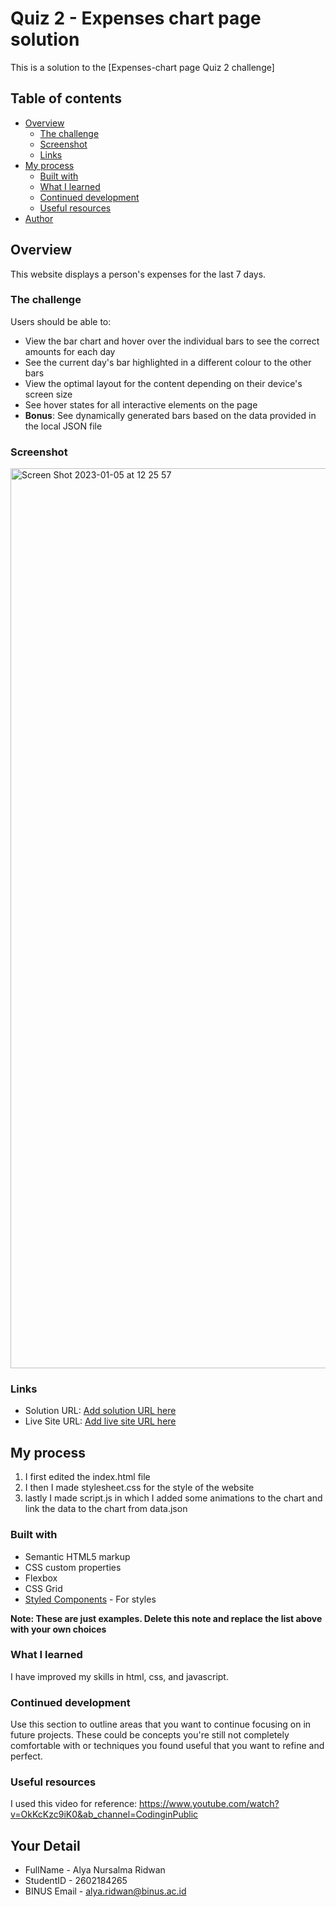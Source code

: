 # Quiz 2 - Expenses chart page solution

This is a solution to the [Expenses-chart page Quiz 2 challenge]

## Table of contents

- [Overview](#overview)
  - [The challenge](#the-challenge)
  - [Screenshot](#screenshot)
  - [Links](#links)
- [My process](#my-process)
  - [Built with](#built-with)
  - [What I learned](#what-i-learned)
  - [Continued development](#continued-development)
  - [Useful resources](#useful-resources)
- [Author](#author)

## Overview
This website displays a person's expenses for the last 7 days.

### The challenge

Users should be able to:

- View the bar chart and hover over the individual bars to see the correct amounts for each day
- See the current day's bar highlighted in a different colour to the other bars
- View the optimal layout for the content depending on their device's screen size
- See hover states for all interactive elements on the page
- **Bonus**: See dynamically generated bars based on the data provided in the local JSON file

### Screenshot
<img width="1440" alt="Screen Shot 2023-01-05 at 12 25 57" src="https://user-images.githubusercontent.com/114371692/210708124-ce2dfe34-ebc0-412c-8c54-f58bb8b94890.png">

### Links

- Solution URL: [Add solution URL here](https://your-solution-url.com)
- Live Site URL: [Add live site URL here](https://your-live-site-url.com)

## My process
1. I first edited the index.html file
2. I then I made stylesheet.css for the style of the website
3. lastly I made script.js in which I added some animations to the chart and link the data to the chart from data.json

### Built with

- Semantic HTML5 markup
- CSS custom properties
- Flexbox
- CSS Grid
- [Styled Components](https://styled-components.com/) - For styles

**Note: These are just examples. Delete this note and replace the list above with your own choices**

### What I learned

I have improved my skills in html, css, and javascript.

### Continued development

Use this section to outline areas that you want to continue focusing on in future projects. These could be concepts you're still not completely comfortable with or techniques you found useful that you want to refine and perfect.


### Useful resources

I used this video for reference:
https://www.youtube.com/watch?v=OkKcKzc9iK0&ab_channel=CodinginPublic

## Your Detail 

- FullName - Alya Nursalma Ridwan
- StudentID - 2602184265
- BINUS Email - alya.ridwan@binus.ac.id
